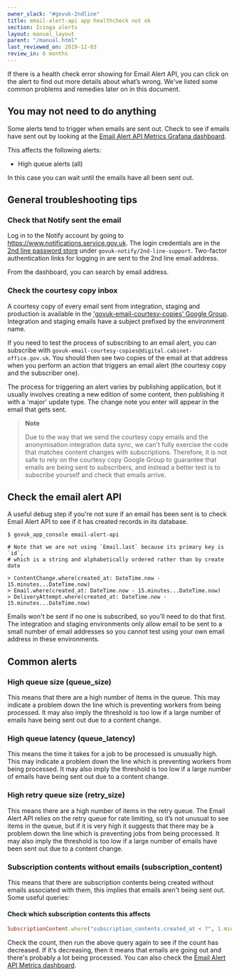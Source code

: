```yaml
---
owner_slack: "#govuk-2ndline"
title: email-alert-api app healthcheck not ok
section: Icinga alerts
layout: manual_layout
parent: "/manual.html"
last_reviewed_on: 2019-12-03
review_in: 6 months
---
```


If there is a health check error showing for Email Alert API, you can click on
the alert to find out more details about what’s wrong. We've listed some common
problems and remedies later on in this document.

## You may not need to do anything

Some alerts tend to trigger when emails are sent out. Check to see if emails have
sent out by looking at the [Email Alert API Metrics Grafana dashboard][dashboard].

This affects the following alerts:
* High queue alerts (all)

In this case you can wait until the emails have all been sent out.

## General troubleshooting tips

### Check that Notify sent the email

Log in to the Notify account by going to <https://www.notifications.service.gov.uk>.
The login credentials are in the [2nd line password store][password-store] under
`govuk-notify/2nd-line-support`. Two-factor authentication links for logging in are
sent to the 2nd line email address.

From the dashboard, you can search by email address.

### Check the courtesy copy inbox

A courtesy copy of every email sent from integration, staging and production
is available in the ['govuk-email-courtesy-copies' Google Group][google-group].
Integration and staging emails have a subject prefixed by the
environment name.

If you need to test the process of subscribing to an email alert, you
can subscribe with `govuk-email-courtesy-copies@digital.cabinet-office.gov.uk`.
You should then see two copies of the email at that address when you
perform an action that triggers an email alert (the courtesy copy and
the subscriber one).

The process for triggering an alert varies by publishing application,
but it usually involves creating a new edition of some content, then
publishing it with a 'major' update type. The change note you enter
will appear in the email that gets sent.

> **Note**
>
> Due to the way that we send the courtesy copy emails and the
> anonymisation integration data sync, we can't fully exercise the code
> that matches content changes with subscriptions. Therefore, it is not
> safe to rely on the courtesy copy Google Group to guarantee that emails
> are being sent to subscribers, and instead a better test is to
> subscribe yourself and check that emails arrive.

## Check the email alert API

A useful debug step if you're not sure if an email has been sent is to
check Email Alert API to see if it has created records in its database.

```
$ govuk_app_console email-alert-api

# Note that we are not using `Email.last` because its primary key is `id`,
# which is a string and alphabetically ordered rather than by create date

> ContentChange.where(created_at: DateTime.now - 15.minutes...DateTime.now)
> Email.where(created_at: DateTime.now - 15.minutes...DateTime.now)
> DeliveryAttempt.where(created_at: DateTime.now - 15.minutes...DateTime.now)
```

Emails won't be sent if no one is subscribed, so you'll need to do that
first. The integration and staging environments only allow email to be
sent to a small number of email addresses so you cannot test using your
own email address in these environments.

## Common alerts

### High queue size (queue_size)

This means that there are a high number of items in the queue. This may
indicate a problem down the line which is preventing workers from being
processed. It may also imply the threshold is too low if a large number of
emails have being sent out due to a content change.

### High queue latency (queue_latency)

This means the time it takes for a job to be processed is unusually high. This
may indicate a problem down the line which is preventing workers from being
processed. It may also imply the threshold is too low if a large number of
emails have being sent out due to a content change.

### High retry queue size (retry_size)

This means there are a high number of items in the retry queue. The Email Alert
API relies on the retry queue for rate limiting, so it’s not unusual to see
items in the queue, but if it is very high it suggests that there may be a
problem down the line which is preventing jobs from being processed. It may
also imply the threshold is too low if a large number of emails have been sent
out due to a content change.

### Subscription contents without emails (subscription_content)

This means that there are subscription contents being created without emails
associated with them, this implies that emails aren't being sent out. Some
useful queries:

#### Check which subscription contents this affects

```ruby
SubscriptionContent.where("subscription_contents.created_at < ?", 1.minute.ago).where(email: nil).joins(:subscription).merge(Subscription.active)
```

Check the count, then run the above query again to see if the count has
decreased. If it's decreasing, then it means that emails are going out and
there's probably a lot being processed. You can also check the
[Email Alert API Metrics dashboard][dashboard].

[dashboard]: https://grafana.staging.govuk.digital/dashboard/file/email_alert_api.json?refresh=10s&orgId=1
[google-group]: https://groups.google.com/a/digital.cabinet-office.gov.uk/forum/#!forum/govuk-email-courtesy-copies
[password-store]: https://github.com/alphagov/govuk-secrets/tree/master/pass/2ndline/govuk-notify
